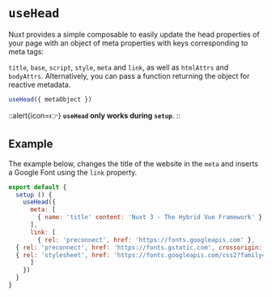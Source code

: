 # `useHead`

Nuxt provides a simple composable to easily update the head properties of your page with an object of meta properties with keys corresponding to meta tags:

`title`, `base`, `script`, `style`, `meta` and `link`, as well as `htmlAttrs` and `bodyAttrs`. Alternatively, you can pass a function returning the object for reactive metadata.

```js
useHead({ metaObject })
```

::alert{icon=👉}
**`useHead` only works during `setup`**.
::

## Example

The example below, changes the title of the website in the `meta` and inserts a Google Font using the `link` property.

```js
export default {
  setup () {
    useHead({
      meta: [
        { name: 'title' content: 'Nuxt 3 - The Hybrid Vue Framework' }
      ],
      link: [
        { rel: 'preconnect', href: 'https://fonts.googleapis.com' },
  { rel: 'preconnect', href: 'https://fonts.gstatic.com', crossorigin: '' },
  { rel: 'stylesheet', href: 'https://fonts.googleapis.com/css2?family=Roboto&display=swap', crossorigin: '' },
      ]
    })
  }
}
```
